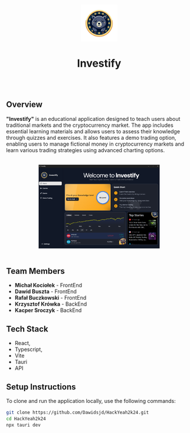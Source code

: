 <p align="center">
  <img src="hackYeah/public/logo.png" alt="Investify Logo" width="100" />
  <h1 align="center">Investify</h1>
</p>
<br/>
<br/>


## Overview
<b>"Investify"</b> is an educational application designed to teach users about traditional markets and the cryptocurrency market. The app includes essential learning materials and allows users to assess their knowledge through quizzes and exercises. It also features a demo trading option, enabling users to manage fictional money in cryptocurrency markets and learn various trading strategies using advanced charting options.

<br/>
<div align="center">
<img src="hackYeah/public/overview.png" alt="Overview" width="65%" />
</div>
<br/>


## Team Members
- <b>Michał Kociołek</b> - FrontEnd
- <b>Dawid Buszta</b> - FrontEnd
- <b>Rafał Buczkowski</b> - FrontEnd
- <b>Krzysztof Krówka</b> - BackEnd
- <b>Kacper Sroczyk</b> - BackEnd


## Tech Stack
- React,
- Typescript,
- Vite
- Tauri
- API

## Setup Instructions
To clone and run the application locally, use the following commands:

```bash
git clone https://github.com/Dawidsjd/HackYeah2k24.git
cd HackYeah2k24
npx tauri dev
